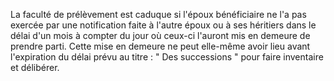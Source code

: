 La faculté de prélèvement est caduque si l'époux bénéficiaire ne l'a pas exercée par une notification faite à l'autre époux ou à ses héritiers dans le délai d'un mois à compter du jour où ceux-ci l'auront mis en demeure de prendre parti. Cette mise en demeure ne peut elle-même avoir lieu avant l'expiration du délai prévu au titre : " Des successions " pour faire inventaire et délibérer.
